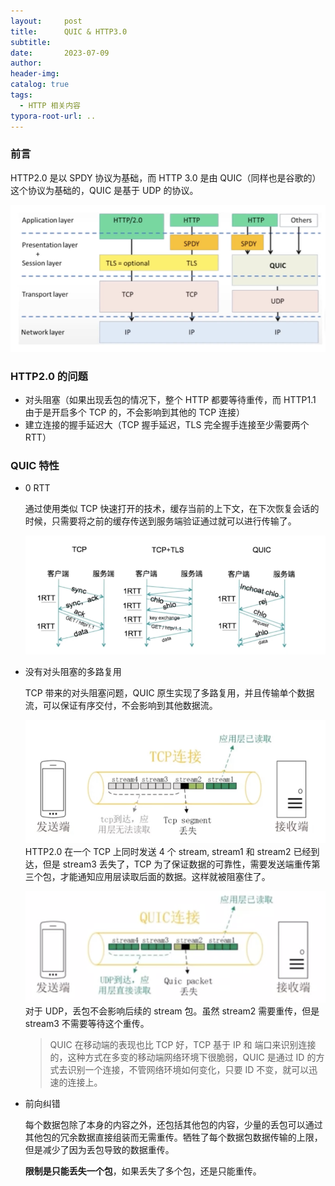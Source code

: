 ```yaml
---
layout:     post
title:     	QUIC & HTTP3.0
subtitle:  
date:       2023-07-09
author:     
header-img: 
catalog: true
tags:
  - HTTP 相关内容
typora-root-url: ..
---
```


### 前言

HTTP2.0 是以 SPDY 协议为基础，而 HTTP 3.0 是由 QUIC（同样也是谷歌的） 这个协议为基础的，QUIC 是基于 UDP 的协议。

![image-20230709230220766](/../img/postImage/image-20230709230220766.png)

###  HTTP2.0 的问题

- 对头阻塞（如果出现丢包的情况下，整个 HTTP 都要等待重传，而 HTTP1.1 由于是开启多个 TCP 的，不会影响到其他的 TCP 连接）
- 建立连接的握手延迟大（TCP 握手延迟，TLS 完全握手连接至少需要两个 RTT）

### QUIC 特性

- 0 RTT

    通过使用类似 TCP 快速打开的技术，缓存当前的上下文，在下次恢复会话的时候，只需要将之前的缓存传送到服务端验证通过就可以进行传输了。

    ![image-20230709231128798](/../img/postImage/image-20230709231128798.png)

- 没有对头阻塞的多路复用

    TCP 带来的对头阻塞问题，QUIC 原生实现了多路复用，并且传输单个数据流，可以保证有序交付，不会影响到其他数据流。

    ![image-20230709231523762](/../img/postImage/image-20230709231523762.png)HTTP2.0 在一个 TCP 上同时发送 4 个 stream,  stream1 和 stream2 已经到达，但是 stream3 丢失了，TCP 为了保证数据的可靠性，需要发送端重传第三个包，才能通知应用层读取后面的数据。这样就被阻塞住了。

    ![image-20230709231758826](/../img/postImage/image-20230709231758826.png)对于 UDP，丢包不会影响后续的 stream 包。虽然 stream2 需要重传，但是 stream3 不需要等待这个重传。

    > QUIC 在移动端的表现也比 TCP 好，TCP 基于 IP 和 端口来识别连接的，这种方式在多变的移动端网络环境下很脆弱，QUIC 是通过 ID 的方式去识别一个连接，不管网络环境如何变化，只要 ID 不变，就可以迅速的连接上。

- 前向纠错

    每个数据包除了本身的内容之外，还包括其他包的内容，少量的丢包可以通过其他包的冗余数据直接组装而无需重传。牺牲了每个数据包数据传输的上限，但是减少了因为丢包导致的数据重传。

    **限制是只能丢失一个包**，如果丢失了多个包，还是只能重传。